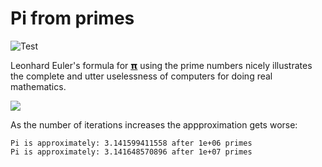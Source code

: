 # Pi from primes

![Test](https://github.com/philiprbrenan/piFromPrimes/workflows/Test/badge.svg)

Leonhard Euler's formula for [𝝿](https://en.wikipedia.org/wiki/Pi) using the prime numbers nicely illustrates the
complete and utter uselessness of computers for doing real mathematics.

![](https://github.com/philiprbrenan/piFromPrimes/workflows/Test/badge.svg)



As the number of iterations increases the appproximation gets worse:

```
Pi is approximately: 3.141599411558 after 1e+06 primes
Pi is approximately: 3.141648570896 after 1e+07 primes

```

